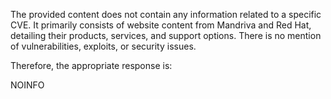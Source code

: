 The provided content does not contain any information related to a specific CVE. It primarily consists of website content from Mandriva and Red Hat, detailing their products, services, and support options. There is no mention of vulnerabilities, exploits, or security issues.

Therefore, the appropriate response is:

NOINFO